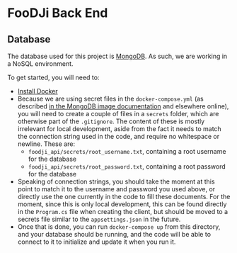 # FooDJi Back End

## Database

The database used for this project is [MongoDB](https://www.mongodb.com/). As such, we are working in a NoSQL environment.

To get started, you will need to:
- [Install Docker](https://www.docker.com/)
- Because we are using secret files in the `docker-compose.yml` (as described [in the MongoDB image documentation](https://hub.docker.com/_/mongo) and elsewhere online), you will need to create a couple of files in a `secrets` folder, which are otherwise part of the `.gitignore`. The content of these is mostly irrelevant for local development, aside from the fact it needs to match the connection string used in the code, and require no whitespace or newline. These are:
  - `foodji_api/secrets/root_username.txt`, containing a root username for the database
  - `foodji_api/secrets/root_password.txt`, containing a root password for the database
- Speaking of connection strings, you should take the moment at this point to match it to the username and password you used above, or directly use the one currently in the code to fill these documents. For the moment, since this is only local development, this can be found directly in the `Program.cs` file when creating the client, but should be moved to a secrets file similar to the `appsettings.json` in the future.
- Once that is done, you can run `docker-compose up` from this directory, and your database should be running, and the code will be able to connect to it to initialize and update it when you run it.